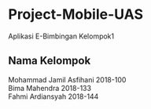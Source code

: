 # Project-Mobile-UAS
Aplikasi E-Bimbingan Kelompok1

## Nama Kelompok
Mohammad Jamil Asfihani 2018-100 <br>
Bima Mahendra 2018-133 <br>
Fahmi Ardiansyah 2018-144
